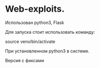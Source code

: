 # Web-exploits.

Использован python3, Flask

Для запуска стоит использовать команду:

source venv/bin/activate

При установленном python3 в системе.

Версия с фиксами
